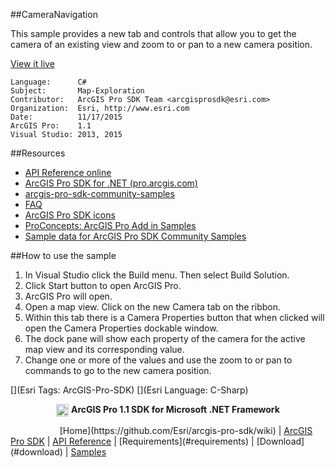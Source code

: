 ##CameraNavigation

<!-- TODO: Write a brief abstract explaining this sample -->
This sample provides a new tab and controls that allow you to get the camera of an existing view  and zoom to or pan to a new camera position.  
  


<a href="http://pro.arcgis.com/en/pro-app/sdk/" target="_blank">View it live</a>

<!-- TODO: Fill this section below with metadata about this sample-->
```
Language:      C#
Subject:       Map-Exploration
Contributor:   ArcGIS Pro SDK Team <arcgisprosdk@esri.com>
Organization:  Esri, http://www.esri.com
Date:          11/17/2015
ArcGIS Pro:    1.1
Visual Studio: 2013, 2015
```

##Resources

* [API Reference online](http://pro.arcgis.com/en/pro-app/sdk/api-reference)
* <a href="http://pro.arcgis.com/en/pro-app/sdk/" target="_blank">ArcGIS Pro SDK for .NET (pro.arcgis.com)</a>
* [arcgis-pro-sdk-community-samples](http://github.com/Esri/arcgis-pro-sdk-community-samples)
* [FAQ](http://github.com/Esri/arcgis-pro-sdk/wiki/FAQ)
* [ArcGIS Pro SDK icons](https://github.com/Esri/arcgis-pro-sdk/releases/tag/1.1.0.3308)
* [ProConcepts: ArcGIS Pro Add in Samples](https://github.com/Esri/arcgis-pro-sdk-community-samples/wiki/ProConcepts-ArcGIS-Pro-Add-in-Samples)
* [Sample data for ArcGIS Pro SDK Community Samples](https://github.com/Esri/arcgis-pro-sdk-community-samples/releases)

##How to use the sample
<!-- TODO: Explain how this sample can be used. To use images in this section, create the image file in your sample project's screenshots folder. Use relative url to link to this image using this syntax: ![My sample Image](FacePage/SampleImage.png) -->
1. In Visual Studio click the Build menu. Then select Build Solution.  
2. Click Start button to open ArcGIS Pro.  
3. ArcGIS Pro will open.   
4. Open a map view. Click on the new Camera tab on the ribbon.  
5. Within this tab there is a Camera Properties button that when clicked will open the Camera Properties dockable window.  
6. The dock pane will show each property of the camera for the active map view and its corresponding value.  
7. Change one or more of the values and use the zoom to or pan to commands to go to the new camera position.   
  


[](Esri Tags: ArcGIS-Pro-SDK)
[](Esri Language: C-Sharp)​


<p align = center><img src="http://esri.github.io/arcgis-pro-sdk/images/ArcGISPro.png"  alt="pre-req" align = "top" height = "20" width = "20" >
<b> ArcGIS Pro 1.1 SDK for Microsoft .NET Framework</b>
</p>
&nbsp;&nbsp;&nbsp;&nbsp;&nbsp;&nbsp;&nbsp;&nbsp;&nbsp;&nbsp;&nbsp;&nbsp;&nbsp;&nbsp;&nbsp;&nbsp;&nbsp;&nbsp;&nbsp;&nbsp;[Home](https://github.com/Esri/arcgis-pro-sdk/wiki) | <a href="http://pro.arcgis.com/en/pro-app/sdk" target="_blank">ArcGIS Pro SDK</a> | <a href="http://pro.arcgis.com/en/pro-app/sdk/api-reference" target="_blank">API Reference</a> | [Requirements](#requirements) | [Download](#download) |  <a href="http://github.com/esri/arcgis-pro-sdk-community-samples" target="_blank">Samples</a>
